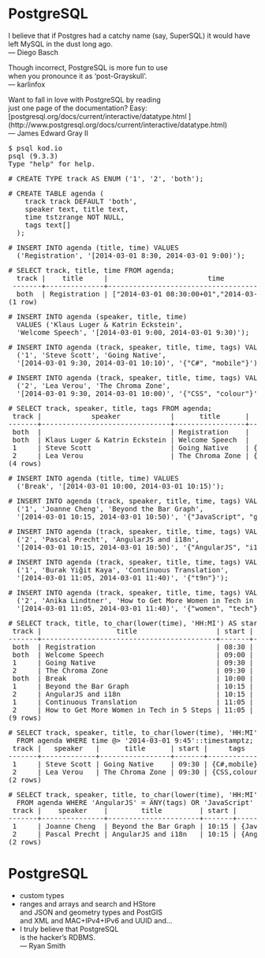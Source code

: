# PostgreSQL

I believe that if Postgres had a catchy name (say,
SuperSQL) it would have left MySQL in the dust long
ago.<br />— Diego Basch <!-- .element: class="fragment quote" -->

Though incorrect, PostgreSQL is more fun to use<br />
when you pronounce it as ‘post-Grayskull’.<br />—
karlinfox <!-- .element: class="fragment quote" -->

<div class="fragment quote">Want to fall in love with
PostgreSQL by reading<br />just one page of the documentation?
Easy: [postgresql.org/docs/current/interactive/datatype.html
](http://www.postgresql.org/docs/current/interactive/datatype.html)<br
/>— James Edward Gray II</div>


<pre>
$ psql kod.io
psql (9.3.3)
Type "help" for help.
</pre>

<pre class='fragment'>
# CREATE TYPE track AS ENUM ('1', '2', 'both');
</pre>

<pre class='fragment'>
# CREATE TABLE agenda (
    track track DEFAULT 'both',
    speaker text, title text,
    time tstzrange NOT NULL,
    tags text[]
  );
</pre>

<pre class='fragment'>
# INSERT INTO agenda (title, time) VALUES
  ('Registration', '[2014-03-01 8:30, 2014-03-01 9:00)');
</pre>

<pre>
<span class='fragment'># SELECT track, title, time FROM agenda;</span>
<span class='fragment'>  track |    title     |                        time
 -------+--------------+-----------------------------------------------------
  both  | Registration | ["2014-03-01 08:30:00+01","2014-03-01 09:00:00+01")
(1 row)</span>
</pre>


<pre>
# INSERT INTO agenda (speaker, title, time)
  VALUES ('Klaus Luger & Katrin Eckstein',
  'Welcome Speech', '[2014-03-01 9:00, 2014-03-01 9:30)');
</pre>

<pre class='fragment'>
# INSERT INTO agenda (track, speaker, title, time, tags) VALUES
  ('1', 'Steve Scott', 'Going Native',
  '[2014-03-01 9:30, 2014-03-01 10:10)', '{"C#", "mobile"}');
</pre>

<pre class='fragment'>
# INSERT INTO agenda (track, speaker, title, time, tags) VALUES
  ('2', 'Lea Verou', 'The Chroma Zone',
  '[2014-03-01 9:30, 2014-03-01 10:00)', '{"CSS", "colour"}');
</pre>

<pre>
<span class='fragment'># SELECT track, speaker, title, tags FROM agenda;</span>
<span class='fragment'> track |            speaker            |      title      |     tags
-------+-------------------------------+-----------------+--------------
 both  |                               | Registration    |
 both  | Klaus Luger & Katrin Eckstein | Welcome Speech  |
 1     | Steve Scott                   | Going Native    | {C#,mobile}
 2     | Lea Verou                     | The Chroma Zone | {CSS,colour}
(4 rows)</span>
</pre>


<pre>
# INSERT INTO agenda (title, time) VALUES
  ('Break', '[2014-03-01 10:00, 2014-03-01 10:15)');
</pre>

<pre class='fragment'>
# INSERT INTO agenda (track, speaker, title, time, tags) VALUES
  ('1', 'Joanne Cheng', 'Beyond the Bar Graph',
  '[2014-03-01 10:15, 2014-03-01 10:50)', '{"JavaScript", "graphs"}');
</pre>

<pre class='fragment'>
# INSERT INTO agenda (track, speaker, title, time, tags) VALUES
  ('2', 'Pascal Precht', 'AngularJS and i18n',
  '[2014-03-01 10:15, 2014-03-01 10:50)', '{"AngularJS", "i18n"}');
</pre>

<pre class='fragment'>
# INSERT INTO agenda (track, speaker, title, time, tags) VALUES
  ('1', 'Burak Yiğit Kaya', 'Continuous Translation',
  '[2014-03-01 11:05, 2014-03-01 11:40)', '{"t9n"}');
</pre>

<pre class='fragment'>
# INSERT INTO agenda (track, speaker, title, time, tags) VALUES
  ('2', 'Anika Lindtner', 'How to Get More Women in Tech in 5 Steps',
  '[2014-03-01 11:05, 2014-03-01 11:40)', '{"women", "tech"}');
</pre>


<pre>
# SELECT track, title, to_char(lower(time), 'HH:MI') AS start, tags FROM agenda;
<span class='fragment'> track |                  title                   | start |        tags
-------+------------------------------------------+-------+---------------------
 both  | Registration                             | 08:30 |
 both  | Welcome Speech                           | 09:00 |
 1     | Going Native                             | 09:30 | {C#,mobile}
 2     | The Chroma Zone                          | 09:30 | {CSS,colour}
 both  | Break                                    | 10:00 |
 1     | Beyond the Bar Graph                     | 10:15 | {JavaScript,graphs}
 2     | AngularJS and i18n                       | 10:15 | {AngularJS,i18n}
 1     | Continuous Translation                   | 11:05 | {t9n}
 2     | How to Get More Women in Tech in 5 Steps | 11:05 | {women,tech}
(9 rows)</span>
</pre>


<pre>
# SELECT track, speaker, title, to_char(lower(time), 'HH:MI') AS start, tags
  FROM agenda WHERE time @> '2014-03-01 9:45'::timestamptz;
<span class='fragment'> track |   speaker   |      title      | start |     tags
-------+-------------+-----------------+-------+--------------
 1     | Steve Scott | Going Native    | 09:30 | {C#,mobile}
 2     | Lea Verou   | The Chroma Zone | 09:30 | {CSS,colour}
(2 rows)</span>
</pre>

<pre>
<span class='fragment'># SELECT track, speaker, title, to_char(lower(time), 'HH:MI') AS start, tags
  FROM agenda WHERE 'AngularJS' = ANY(tags) OR 'JavaScript' = ANY(tags);</span>
<span class='fragment'> track |    speaker    |        title         | start |        tags
-------+---------------+----------------------+-------+---------------------
 1     | Joanne Cheng  | Beyond the Bar Graph | 10:15 | {JavaScript,graphs}
 2     | Pascal Precht | AngularJS and i18n   | 10:15 | {AngularJS,i18n}
(2 rows)</span>
</pre>


# PostgreSQL

<ul>
<li class='fragment'>custom types</li>
<li><span class='fragment'>ranges</span> <span class='fragment'>and arrays</span> <span class='fragment'>and search</span> <span class='fragment'>and HStore</span><br /><span class='fragment'>and JSON</span> <span class='fragment'>and geometry types</span> <span class='fragment'>and PostGIS</span><br /><span class='fragment'>and XML</span> <span class='fragment'>and MAC+IPv4+IPv6</span> <span class='fragment'>and UUID and…</span></li>
<li class='fragment quote'>I truly believe that PostgreSQL<br />is the hacker’s RDBMS.<br />— Ryan Smith</li>
</ul>
